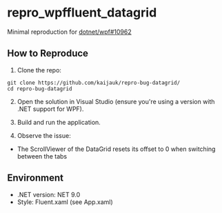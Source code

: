 # repro_wpffluent_datagrid

Minimal reproduction for [dotnet/wpf#10962](https://github.com/dotnet/wpf/issues/10962)

## How to Reproduce

1. Clone the repo:
```
git clone https://github.com/kaijauk/repro-bug-datagrid/
cd repro-bug-datagrid
```

2. Open the solution in Visual Studio (ensure you're using a version with .NET support for WPF).

3. Build and run the application.

4. Observe the issue:
- The ScrollViewer of the DataGrid resets its offset to 0 when switching between the tabs

## Environment

- .NET version: NET 9.0
- Style: Fluent.xaml (see App.xaml)
